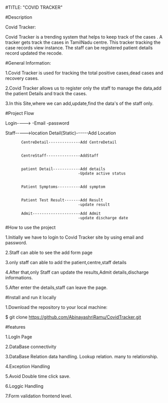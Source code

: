 #TITLE: "COVID TRACKER"

#Description

Covid Tracker:

Covid Tracker is a trending system that helps to keep track of the cases . A tracker gets track the cases in TamilNadu centre. This tracker tracking the case records view instance. The staff can be registered patient details record updated the recode.

#General Information:

1.Covid Tracker is used for tracking the total positive cases,dead cases and recovery cases.

2.Covid Tracker allows us to register only the staff to manage the data,add the patient Details and track the cases.

3.In this Site,where we can add,update,find the data's of the staff only.

#Project Flow

Login----> -Email
           -password

Staff----->location Detail(Static)------Add Location
		   
		   CentreDetail--------------Add CentreDetail

		   
		   CentreStaff---------------AddStaff

									
		   patient Detail------------Add details
									-Update active status

									
		   Patient Symptoms----------Add symptom

									
		   Patient Test Result-------Add Result
									-update result
									
		   Admit---------------------Add Admit
									-update discharge date
									
									
#How to use the project

1.Initially we have to login to Covid Tracker site by using email and password.

2.Staff can able to see the add form page

3.only staff can able to add the patient,centre,staff details

4.After that,only Staff can update the results,Admit details,discharge informations.

5.After enter the details,staff can leave the page.


#Install and run it locally

1.Download the repository to your local machine:

  $ git clone https://github.com/AbinayashriRamu/CovidTracker.git
  

#features

1.LogIn Page

2.DataBase connectivity

3.DataBase Relation data handling.
  Lookup relation.
  many to relationship.
  
4.Exception Handling

5.Avoid Double time click save.

6.Loggic Handling

7.Form validation frontend level.


